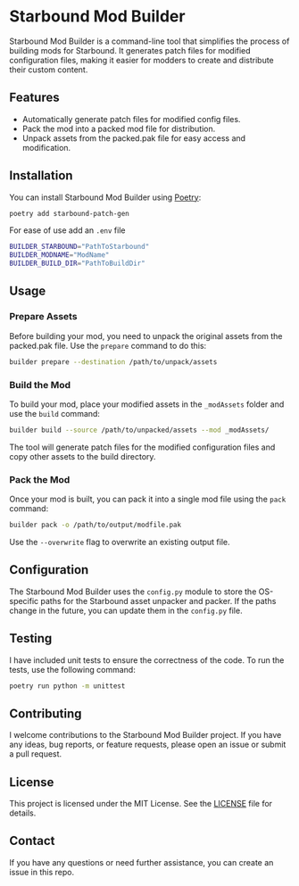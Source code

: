# Starbound Mod Builder

Starbound Mod Builder is a command-line tool that simplifies the process of building mods for Starbound. It generates patch files for modified configuration files, making it easier for modders to create and distribute their custom content.

## Features

- Automatically generate patch files for modified config files.
- Pack the mod into a packed mod file for distribution.
- Unpack assets from the packed.pak file for easy access and modification.

## Installation

You can install Starbound Mod Builder using [Poetry](https://python-poetry.org/):

```bash
poetry add starbound-patch-gen
```

For ease of use add an `.env` file

```bash
BUILDER_STARBOUND="PathToStarbound"
BUILDER_MODNAME="ModName"
BUILDER_BUILD_DIR="PathToBuildDir"
```

## Usage

### Prepare Assets

Before building your mod, you need to unpack the original assets from the packed.pak file. Use the `prepare` command to do this:

```bash
builder prepare --destination /path/to/unpack/assets
```

### Build the Mod

To build your mod, place your modified assets in the `_modAssets` folder and use the `build` command:

```bash
builder build --source /path/to/unpacked/assets --mod _modAssets/
```

The tool will generate patch files for the modified configuration files and copy other assets to the build directory.

### Pack the Mod

Once your mod is built, you can pack it into a single mod file using the `pack` command:

```bash
builder pack -o /path/to/output/modfile.pak
```

Use the `--overwrite` flag to overwrite an existing output file.

## Configuration

The Starbound Mod Builder uses the `config.py` module to store the OS-specific paths for the Starbound asset unpacker and packer. If the paths change in the future, you can update them in the `config.py` file.

## Testing

I have included unit tests to ensure the correctness of the code. To run the tests, use the following command:

```bash
poetry run python -m unittest
```

## Contributing

I welcome contributions to the Starbound Mod Builder project. If you have any ideas, bug reports, or feature requests, please open an issue or submit a pull request.

## License

This project is licensed under the MIT License. See the [LICENSE](LICENSE) file for details.

## Contact

If you have any questions or need further assistance, you can create an issue in this repo.
